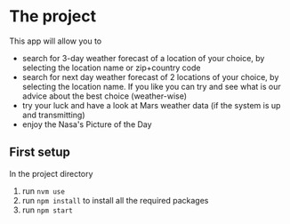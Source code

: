 # The project

This app will allow you to

- search for 3-day weather forecast of a location of your choice, by selecting the location name or zip+country code
- search for next day weather forecast of 2 locations of your choice, by selecting the location name. If you like you can try and see what is our advice about the best choice (weather-wise)
- try your luck and have a look at Mars weather data (if the system is up and transmitting)
- enjoy the Nasa's Picture of the Day

## First setup

In the project directory

1. run `nvm use`
2. run `npm install` to install all the required packages
3. run `npm start`
